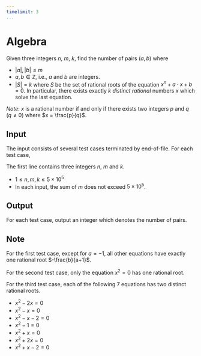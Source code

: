 ```yaml
---
timelimit: 3
...
```


# Algebra

Given three integers $n$, $m$, $k$, find the number of pairs $(a, b)$ where

* $|a|, |b| \leq m$
* $a, b \in \mathbb{Z}$, i.e., $a$ and $b$ are integers.
* $|S| = k$ where $S$ be the set of rational roots of the equation $x^n + a \cdot x + b = 0$. In particular, there exists exactly $k$ *distinct* *rational* numbers $x$ which solve the last equation.

*Note*: $x$ is a rational number if and only if there exists two integers $p$ and $q$ ($q \neq 0$) where $x = \frac{p}{q}$.

## Input

The input consists of several test cases terminated by end-of-file. For each test case,

The first line contains three integers $n$, $m$ and $k$.

* $1 \leq n, m, k \leq 5 \times 10^5$
* In each input, the sum of $m$ does not exceed $5 \times 10^5$.

## Output

For each test case, output an integer which denotes the number of pairs.

<!--SAMPLES-->

## Note

For the first test case, except for $a=-1$, all other equations have exactly one rational root $-\frac{b}{a+1}$.

For the second test case, only the equation $x^2=0$ has one rational root.

For the third test case, each of the following $7$ equations has two distinct rational roots.

* $x^2-2x=0$
* $x^2-x=0$
* $x^2-x-2=0$
* $x^2-1=0$
* $x^2+x=0$
* $x^2+2x=0$
* $x^2+x-2=0$
